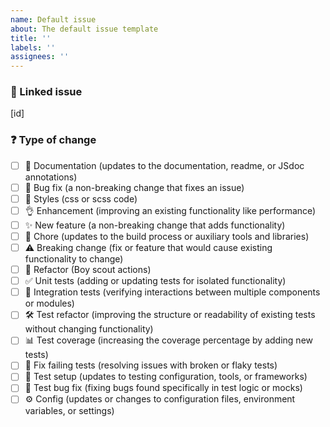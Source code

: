```yaml
---
name: Default issue
about: The default issue template
title: ''
labels: ''
assignees: ''
---
```


### 🔗 Linked issue

[id]

### ❓ Type of change

- [ ] 📖 Documentation (updates to the documentation, readme, or JSdoc annotations)
- [ ] 🐞 Bug fix (a non-breaking change that fixes an issue)
- [ ] 🎨 Styles (css or scss code)
- [ ] 👌 Enhancement (improving an existing functionality like performance)
- [ ] ✨ New feature (a non-breaking change that adds functionality)
- [ ] 🧹 Chore (updates to the build process or auxiliary tools and libraries)
- [ ] ⚠️ Breaking change (fix or feature that would cause existing functionality to change)
- [ ] 🎪 Refactor (Boy scout actions)
- [ ] ✅ Unit tests (adding or updating tests for isolated functionality)
- [ ] 🧪 Integration tests (verifying interactions between multiple components or modules)
- [ ] 🛠️ Test refactor (improving the structure or readability of existing tests without changing
      functionality)
- [ ] 📊 Test coverage (increasing the coverage percentage by adding new tests)
- [ ] 🚨 Fix failing tests (resolving issues with broken or flaky tests)
- [ ] 🔧 Test setup (updates to testing configuration, tools, or frameworks)
- [ ] 🐞 Test bug fix (fixing bugs found specifically in test logic or mocks)
- [ ] ⚙️ Config (updates or changes to configuration files, environment variables, or settings)
